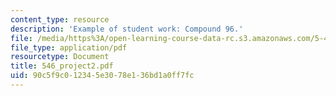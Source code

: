```yaml
---
content_type: resource
description: 'Example of student work: Compound 96.'
file: /media/https%3A/open-learning-course-data-rc.s3.amazonaws.com/5-46-organic-structure-determination-spring-2007/90c5f9c012345e3078e136bd1a0ff7fc_546_project2.pdf
file_type: application/pdf
resourcetype: Document
title: 546_project2.pdf
uid: 90c5f9c0-1234-5e30-78e1-36bd1a0ff7fc
---
```

